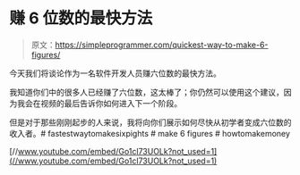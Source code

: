 # 赚 6 位数的最快方法

> 原文：<https://simpleprogrammer.com/quickest-way-to-make-6-figures/>

今天我们将谈论作为一名软件开发人员赚六位数的最快方法。

我知道你们中的很多人已经赚了六位数，这太棒了；你仍然可以使用这个建议，因为我会在视频的最后告诉你如何进入下一个阶段。

但是对于那些刚刚起步的人来说，我将向你们展示如何尽快从初学者变成六位数的收入者。# fastestwaytomakesixpights # make 6 figures # howtomakemoney

[//www.youtube.com/embed/Go1cl73UOLk?not_used=1](//www.youtube.com/embed/Go1cl73UOLk?not_used=1)